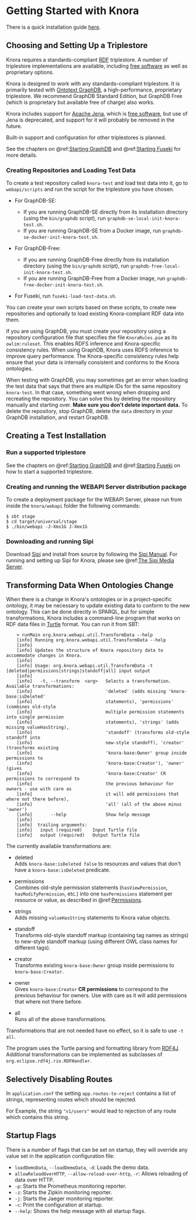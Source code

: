<!---
Copyright © 2015-2019 the contributors (see Contributors.md).

This file is part of Knora.

Knora is free software: you can redistribute it and/or modify
it under the terms of the GNU Affero General Public License as published
by the Free Software Foundation, either version 3 of the License, or
(at your option) any later version.

Knora is distributed in the hope that it will be useful,
but WITHOUT ANY WARRANTY; without even the implied warranty of
MERCHANTABILITY or FITNESS FOR A PARTICULAR PURPOSE.  See the
GNU Affero General Public License for more details.

You should have received a copy of the GNU Affero General Public
License along with Knora.  If not, see <http://www.gnu.org/licenses/>.
-->

# Getting Started with Knora

There is a quick installation guide [here](https://github.com/dhlab-basel/Knora/wiki/Quick-Installation-Guide-for-Knora,-Salsah,-Sipi-and-GraphDB).

## Choosing and Setting Up a Triplestore

Knora requires a standards-compliant
[RDF](https://www.w3.org/TR/rdf11-primer/) triplestore. A number of
triplestore implementations are available, including [free
software](http://www.gnu.org/philosophy/free-sw.en.html) as well as
proprietary options.

Knora is designed to work with any standards-compliant
triplestore. It is primarily tested with [Ontotext
GraphDB](http://ontotext.com/products/graphdb/), a high-performance,
proprietary triplestore. We recommend GraphDB Standard Edition, but
GraphDB Free (which is proprietary but available free of charge) also
works.

Knora includes support for [Apache Jena](https://jena.apache.org/),
which is [free software](http://www.gnu.org/philosophy/free-sw.en.html),
but use of Jena is deprecated, and support for it will probably be
removed in the future.

Built-in support and configuration for other triplestores is planned.

See the chapters on @ref:[Starting GraphDB](../05-internals/development/graphdb.md) and
@ref:[Starting Fuseki](../05-internals/development/fuseki.md) for more details.

### Creating Repositories and Loading Test Data

To create a test repository called `knora-test` and load test data into
it, go to `webapi/scripts` and run the script for the triplestore you
have chosen.

  - For GraphDB-SE:

    - If you are running GraphDB-SE directly from its installation directory (using the `bin/graphdb` script), run
      `graphdb-se-local-init-knora-test.sh`.
    - If you are running GraphDB-SE from a Docker image, run `graphdb-se-docker-init-knora-test.sh`.

  - For GraphDB-Free:
    
    - If you are running GraphDB-Free directly from its installation directory (using the `bin/graphdb` script), run
      `graphdb-free-local-init-knora-test.sh`.
    - If you are running GraphDB-Free from a Docker image, run `graphdb-free-docker-init-knora-test.sh`.

  - For Fuseki, run `fuseki-load-test-data.sh`.

You can create your own scripts based on these scripts, to create new
repositories and optionally to load existing Knora-compliant RDF data
into them.

If you are using GraphDB, you must create your repository using a
repository configuration file that specifies the file `KnoraRules.pie`
as its `owlim:ruleset`. This enables RDFS inference and Knora-specific
consistency rules. When using GraphDB, Knora uses RDFS
inference to improve query performance. The Knora-specific consistency
rules help ensure that your data is internally consistent and conforms
to the Knora ontologies.

When testing with GraphDB, you may sometimes get an error when loading
the test data that says that there are multiple IDs for the same
repository `knora-test`. In that case, something went wrong when
dropping and recreating the repository. You can solve this by deleting
the repository manually and starting over. **Make sure you don't delete
important data.** To delete the repository, stop GraphDB, delete the
`data` directory in your GraphDB installation, and restart GraphDB.

## Creating a Test Installation

### Run a supported triplestore

See the chapters on @ref:[Starting GraphDB](../05-internals/development/graphdb.md) and
@ref:[Starting Fuseki](../05-internals/development/fuseki.md) on how to start a supported
triplestore.

### Creating and running the WEBAPI Server distribution package

To create a deployment package for the WEBAPI Server, please run from
inside the `knora/webapi` folder the following commands:

    $ sbt stage
    $ cd target/universal/stage
    $ ./bin/webapi -J-Xms1G J-Xmx1G

### Downloading and running Sipi

Download [Sipi](https://github.com/dhlab-basel/Sipi) and
install from source by following the
[Sipi Manual](https://dhlab-basel.github.io/Sipi/documentation/index.html).
For running and setting up Sipi for Knora, please see
@ref:[The Sipi Media Server](../07-sipi/index.md).

## Transforming Data When Ontologies Change

When there is a change in Knora's ontologies or in a project-specific
ontology, it may be necessary to update existing data to conform to the
new ontology. This can be done directly in SPARQL, but for simple
transformations, Knora includes a command-line program that works on RDF
data files in [Turtle](https://www.w3.org/TR/turtle/) format. You can
run it from SBT:

```
    > runMain org.knora.webapi.util.TransformData --help
    [info] Running org.knora.webapi.util.TransformData --help
    [info]
    [info] Updates the structure of Knora repository data to accommodate changes in Knora.
    [info]
    [info] Usage: org.knora.webapi.util.TransformData -t [deleted|permissions|strings|standoff|all] input output
    [info]
    [info]   -t, --transform  <arg>   Selects a transformation. Available transformations:
    [info]                            'deleted' (adds missing 'knora-base:isDeleted'
    [info]                            statements), 'permissions' (combines old-style
    [info]                            multiple permission statements into single permission
    [info]                            statements), 'strings' (adds missing valueHasString),
    [info]                            'standoff' (transforms old-style standoff into
    [info]                            new-style standoff), 'creator' (transforms existing
    [info]                            'knora-base:Owner' group inside permissions to
    [info]                            'knora-base:Creator'), 'owner' (gives
    [info]                            'knora-base:Creator' CR permissions to correspond to
    [info]                            the previous behaviour for owners - use with care as
    [info]                            it will add permissions that where not there before),
    [info]                            'all' (all of the above minus 'owner')
    [info]       --help               Show help message
    [info]
    [info]  trailing arguments:
    [info]   input (required)    Input Turtle file
    [info]   output (required)   Output Turtle file
```

The currently available transformations are:

  - deleted  
    Adds `knora-base:isDeleted false` to resources and values that don't
    have a `knora-base:isDeleted` predicate.

  - permissions  
    Combines old-style permission statements (`hasViewPermission`,
    `hasModifyPermission`, etc.) into one `hasPermissions` statement per
    resource or value, as described in @ref:[Permissions](../02-knora-ontologies/knora-base.md#permissions).

  - strings  
    Adds missing `valueHasString` statements to Knora value objects.

  - standoff  
    Transforms old-style standoff markup (containing tag names as
    strings) to new-style standoff markup (using different OWL class
    names for different tags).

  - creator  
    Transforms existing `knora-base:Owner` group inside permissions to
    `knora-base:Creator`.

  - owner  
    Gives `knora-base:Creator` **CR permissions** to correspond to the
    previous behaviour for owners. Use with care as it will add
    permissions that where not there before.

  - all  
    Runs all of the above transformations.

Transformations that are not needed have no effect, so it is safe to use
`-t all`.

The program uses the Turtle parsing and formatting library from
[RDF4J](http://rdf4j.org/). Additional transformations can be
implemented as subclasses of `org.eclipse.rdf4j.rio.RDFHandler`.

## Selectively Disabling Routes

In `application.conf` the setting `app.routes-to-reject` contains a list
of strings, representing routes which should be rejected.

For Example, the string `"v1/users"` would lead to rejection of any
route which contains this string.

## Startup Flags

There is a number of flags that can be set on startup, they will
override any value set in the application configuration file:

  - `loadDemoData`, `--loadDemoData`, `-d`: Loads the demo data.
  - `allowReloadOverHTTP`, `--allow-reload-over-http`, `-r`: Allows
    reloading of data over HTTP.
  - `-p`: Starts the Prometheus monitoring reporter.
  - `-z`: Starts the Zipkin monitoring reporter.
  - `-j`: Starts the Jaeger monitoring reporter.
  - `-c`: Print the configuration at startup.
  - `--help`: Shows the help message with all startup flags.

